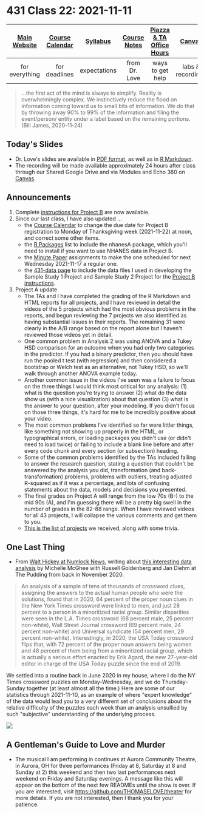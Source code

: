 # 431 Class 22: 2021-11-11

[Main Website](https://thomaselove.github.io/431/) | [Course Calendar](https://thomaselove.github.io/431/calendar.html) | [Syllabus](https://thomaselove.github.io/431-2021-syllabus/) | [Course Notes](https://thomaselove.github.io/431-notes/) | [Piazza & TA Office Hours](https://thomaselove.github.io/431/contact.html) | [Canvas](https://canvas.case.edu) | [Data and Code](https://github.com/THOMASELOVE/431-data)
:-----------: | :--------------: | :----------: | :---------: | :-------------: | :-----------: | :------------:
for everything | for deadlines | expectations | from Dr. Love | ways to get help | labs & recordings | for downloads

> ...the first act of the mind is always to simplify.   Reality is overwhelmingly complex.  We instinctively reduce the flood on information coming toward us to small bits of information.  We do that by throwing away 90% to 99% of the information and filing the event/person/ entity under a label based on the remaining portions.  (Bill James, 2020-11-24)

## Today's Slides

- Dr. Love's slides are available in [PDF format](https://github.com/THOMASELOVE/431-2021/blob/main/classes/class22/431-class22-slides.pdf), as well as in [R Markdown](https://github.com/THOMASELOVE/431-2021/blob/main/classes/class22/431-class22-slides.Rmd).
- The recording will be made available approximately 24 hours after class through our Shared Google Drive and via Modules and Echo 360 on [Canvas](https://canvas.case.edu).

## Announcements

1. Complete [instructions for Project B](https://thomaselove.github.io/431-2021-projectB/) are now available.
2. Since our last class, I have also updated ...
    - the [Course Calendar](https://thomaselove.github.io/431/calendar.html) to change the due date for Project B registration to Monday of Thanksgiving week (2021-11-22) at noon, and correct some other items.
    - the [R Packages](https://thomaselove.github.io/431/r_packages.html) list to include the nhanesA package, which you'll need to install if you want to use NHANES data in Project B.
    - the [Minute Paper](https://github.com/THOMASELOVE/431-2021/tree/main/minutepapers) assignments to make the one scheduled for next Wednesday 2021-11-17 a regular one. 
    - the [431-data page](https://github.com/THOMASELOVE/431-data) to include the data files I used in developing the Sample Study 1 Project and Sample Study 2 Project for the [Project B instructions](https://thomaselove.github.io/431-2021-projectB/).
3. Project A update
    - The TAs and I have completed the grading of the R Markdown and HTML reports for all projects, and I have reviewed in detail the videos of the 5 projects which had the most obvious problems in the reports, and begun reviewing the 7 projects we also identified as having substantial issues in their reports. The remaining 31 were clearly in the A/B range based on the report alone but I haven't reviewed those videos yet in detail. 
    - One common problem in Analysis 2 was using ANOVA and a Tukey HSD comparison for an outcome when you had only two categories in the predictor. If you had a binary predictor, then you should have run the pooled t test (with regression) and then considered a bootstrap or Welch test as an alternative, not Tukey HSD, so we'll walk through another ANOVA example today.
    - Another common issue in the videos I've seen was a failure to focus on the three things I would think most critical for any analysis: (1) what is the question you're trying to answer (2) what do the data show us (with a nice visualization) about that question (3) what is the answer to your question, after your modeling. If you didn't focus on those three things, it's hard for me to be incredibly positive about your video. 
    - The most common problems I've identified so far were littler things, like something not showing up properly in the HTML, or typographical errors, or loading packages you didn't use (or didn't need to load twice) or failing to include a blank line before and after every code chunk and every section (or subsection) heading.
    - Some of the common problems identified by the TAs included failing to answer the research question, stating a question that couldn't be answered by the analysis you did, transformation (and back-transformation) problems, problems with outliers, treating adjusted R-squared as if it was a percentage, and lots of confusing statements about the data, models and decisions you presented.
    - The final grades on Project A will range from the low 70s (B-) to the mid 90s (A), and I'm guessing there will be a pretty big swell in the number of grades in the 82-88 range. When I have reviewed videos for all 43 projects, I will collapse the various comments and get them to you.
    - [This is the list of projects](https://github.com/THOMASELOVE/431-2021/blob/main/projectA/submissions.md) we received, along with some trivia.
 
## One Last Thing

- From [Walt Hickey at Numlock News](https://numlock.substack.com/), writing about [this interesting data analysis](https://pudding.cool/2020/11/crossword/) by Michelle McGhee with Russell Goldenberg and Jan Diehm at The Pudding from back in November 2020.

> An analysis of a sample of tens of thousands of crossword clues, assigning the answers to the actual human people who were the solutions, found that in 2020, 64 percent of the proper noun clues in the New York Times crossword were linked to men, and just 28 percent to a person in a minoritized racial group. Similar disparities were seen in the L.A. Times crossword (68 percent male, 25 percent non-white), Wall Street Journal crossword (69 percent male, 24 percent non-white) and Universal syndicate (54 percent men, 29 percent non-white). Interestingly, in 2020, the USA Today crossword flips that, with 72 percent of the proper noun answers being women and 48 percent of them being from a minoritized racial group, which is actually a serious effort enacted by Erik Agard, the new 27-year-old editor in charge of the USA Today puzzle since the end of 2019.

We settled into a routine back in June 2020 in my house, where I do the NY Times crossword puzzles on Monday-Wednesday, and we do Thursday-Sunday together (at least almost all the time.) Here are some of our statistics through 2021-11-10, as an example of where "expert knowledge" of the data would lead you to a very different set of conclusions about the relative difficulty of the puzzles each week than an analysis unsullied by such "subjective" understanding of the underlying process.

![](https://github.com/THOMASELOVE/431-2021/blob/main/classes/class22/images/nyt_xw_2021-11-11.png)


## A Gentleman's Guide to Love and Murder

- The musical I am performing in continues at Aurora Community Theatre, in Aurora, OH for three performances (Friday at 8, Saturday at 8 and Sunday at 2) this weekend and then two last performances next weekend on Friday and Saturday evenings. A message like this will appear on the bottom of the next few READMEs until the show is over. If you are interested, visit https://github.com/THOMASELOVE/theater for more details. If you are not interested, then I thank you for your patience. 
